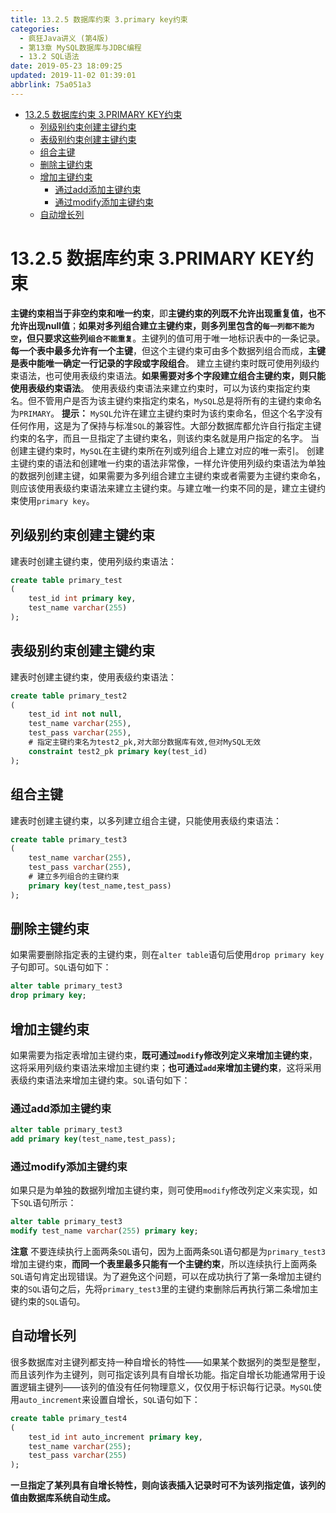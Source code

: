 ```yaml
---
title: 13.2.5 数据库约束 3.primary key约束
categories: 
  - 疯狂Java讲义 (第4版)
  - 第13章 MySQL数据库与JDBC编程
  - 13.2 SQL语法
date: 2019-05-23 18:09:25
updated: 2019-11-02 01:39:01
abbrlink: 75a051a3
---
```

- [13.2.5 数据库约束 3.PRIMARY KEY约束](/ReadingNotes/75a051a3/#13-2-5-数据库约束-3-PRIMARY-KEY约束)
    - [列级别约束创建主键约束](/ReadingNotes/75a051a3/#列级别约束创建主键约束)
    - [表级别约束创建主键约束](/ReadingNotes/75a051a3/#表级别约束创建主键约束)
    - [组合主键](/ReadingNotes/75a051a3/#组合主键)
    - [删除主键约束](/ReadingNotes/75a051a3/#删除主键约束)
    - [增加主键约束](/ReadingNotes/75a051a3/#增加主键约束)
        - [通过add添加主键约束](/ReadingNotes/75a051a3/#通过add添加主键约束)
        - [通过modify添加主键约束](/ReadingNotes/75a051a3/#通过modify添加主键约束)
    - [自动增长列](/ReadingNotes/75a051a3/#自动增长列)

<!--more-->
<script src="https://cdn.bootcss.com/jquery/3.4.0/jquery.slim.min.js"></script>
<script>$(document).ready(function () {$(".post-body > ul:nth-child(1)").hide();});</script>

<!--end-->
# 13.2.5 数据库约束 3.PRIMARY KEY约束 #
**主键约束相当于非空约束和唯一约束**，即**主键约束的列既不允许出现重复值，也不允许出现null值**；**如果对多列组合建立主键约束，则多列里包含的`每一列都不能为空`，但只要求这些列`组合不能重复`**。主键列的值可用于唯一地标识表中的一条记录。
**每一个表中最多允许有一个主键**，但这个主键约束可由多个数据列组合而成，**主键是表中能唯一确定一行记录的字段或字段组合**。
建立主键约束时既可使用列级约束语法，也可使用表级约束语法。**如果需要对多个字段建立组合主键约束，则只能使用表级约束语法**。
使用表级约束语法来建立约束时，可以为该约束指定约束名。但不管用户是否为该主键约束指定约束名，`MySQL`总是将所有的主键约束命名为`PRIMARY`。
**提示：**
`MySQL`允许在建立主键约束时为该约束命名，但这个名字没有任何作用，这是为了保持与标准`SQL`的兼容性。大部分数据库都允许自行指定主键约束的名字，而且一旦指定了主键约束名，则该约束名就是用户指定的名字。
当创建主键约束时，`MySQL`在主键约束所在列或列组合上建立对应的唯一索引。
创建主键约束的语法和创建唯一约束的语法非常像，一样允许使用列级约束语法为单独的数据列创建主键，如果需要为多列组合建立主键约束或者需要为主键约束命名，则应该使用表级约束语法来建立主键约束。与建立唯一约束不同的是，建立主键约束使用`primary key`。
## 列级别约束创建主键约束 ##
建表时创建主键约束，使用列级约束语法：
```sql
create table primary_test
(
    test_id int primary key,
    test_name varchar(255)
);
```
## 表级别约束创建主键约束 ##
建表时创建主键约束，使用表级约束语法：
```sql
create table primary_test2
(
    test_id int not null,
    test_name varchar(255),
    test_pass varchar(255),
    # 指定主键约束名为test2_pk,对大部分数据库有效,但对MySQL无效
    constraint test2_pk primary key(test_id)
);
```
## 组合主键 ##
建表时创建主键约束，以多列建立组合主键，只能使用表级约束语法：
```sql
create table primary_test3
(
    test_name varchar(255),
    test_pass varchar(255),
    # 建立多列组合的主键约束
    primary key(test_name,test_pass)
);
```
## 删除主键约束 ##
如果需要删除指定表的主键约束，则在`alter table`语句后使用`drop primary key`子句即可。`SQL`语句如下：
```sql
alter table primary_test3
drop primary key;
```
## 增加主键约束 ##
如果需要为指定表增加主键约束，**既可通过`modify`修改列定义来增加主键约束**，这将采用列级约束语法来增加主键约束；**也可通过`add`来增加主键约束**，这将采用表级约束语法来增加主键约束。`SQL`语句如下：
### 通过add添加主键约束 ###
```sql
alter table primary_test3
add primary key(test_name,test_pass);
```
### 通过modify添加主键约束 ###
如果只是为单独的数据列增加主键约束，则可使用`modify`修改列定义来实现，如下`SQL`语句所示：
```sql
alter table primary_test3
modify test_name varchar(255) primary key;
```
**注意**
不要连续执行上面两条`SQL`语句，因为上面两条`SQL`语句都是为`primary_test3`增加主键约束，**而同一个表里最多只能有一个主键约束**，所以连续执行上面两条`SQL`语句肯定出现错误。为了避免这个问题，可以在成功执行了第一条增加主键约束的`SQL`语句之后，先将`primary_test3`里的主键约束删除后再执行第二条增加主键约束的`SQL`语句。
## 自动增长列 ##
很多数据库对主键列都支持一种自增长的特性——如果某个数据列的类型是整型，而且该列作为主键列，则可指定该列具有自增长功能。指定自增长功能通常用于设置逻辑主键列——该列的值没有任何物理意义，仅仅用于标识每行记录。`MySQL`使用`auto_increment`来设置自增长，`SQL`语句如下：
```sql
create table primary_test4
(
    test_id int auto_increment primary key,
    test_name varchar(255);
    test_pass varchar(255)
);
```
**一旦指定了某列具有自增长特性，则向该表插入记录时可不为该列指定值，该列的值由数据库系统自动生成。**

